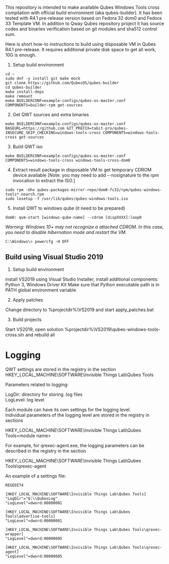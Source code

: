 This repository is intended to make available Qubes Windows Tools cross compilation with official build environment (aka qubes-builder). It has been tested with R4.1 pre-release version based on Fedora 32 dom0 and Fedora 33 Template VM. In addition to Qway Qubes repository project it has source codes and binaries verification based on git modules and sha512 control sum.

Here is short how-to instructions to build using disposable VM in Qubes R4.1 pre-release. It requires additional private disk space to get all work, 10G is enough.

1. Setup build environment
```
cd ~
sudo dnf -y install git make mock
git clone https://github.com/QubesOS/qubes-builder
cd qubes-builder
make install-deps
make remount
make BUILDERCONF=example-configs/qubes-os-master.conf COMPONENTS=builder-rpm get-sources
```
2. Get QWT sources and extra binaries
```
make BUILDERCONF=example-configs/qubes-os-master.conf BASEURL=https://github.com GIT_PREFIX=tabit-pro/qubes- INSECURE_SKIP_CHECKING=windows-tools-cross COMPONENTS=windows-tools-cross get-sources
```
3. Build QWT iso
```
make BUILDERCONF=example-configs/qubes-os-master.conf COMPONENTS=windows-tools-cross windows-tools-cross-dom0
```
4. Extract result package in disposable VM to get temporary CDROM device available [Note: you may need to add --nosignature to the rpm invocation to extract the ISO.]
```
sudo rpm -Uhv qubes-packages-mirror-repo/dom0-fc32/rpm/qubes-windows-tools*.noarch.rpm
sudo losetup -f /usr/lib/qubes/qubes-windows-tools.iso
```
5. Install QWT to windows qube (it need to be prepared)
```
dom0: qvm-start [windows-qube-name] --cdrom [dispXXXX]:loop0
```
_Warning: Windows 10+ may not recognize a attached CDROM. In this case, you need to disable hibernation mode and restart the VM._
```
C:\Windows\> powercfg -H OFF
```

## Build using Visual Studio 2019

1. Setup build environment

install VS2019 using Visual Studio Installer, install additional components: Python 3, Windows Driver Kit
Make sure that Python executable path is in PATH global environment variable

2. Apply patches

Change directory to %projectdir%\VS2019 and start apply_patches.bat

3. Build projects

Start VS2019, open solution %projectdir%\VS2019\qubes-windows-tools-cross.sln and rebuild all


# Logging

QWT settings are stored in the registry in the section  
HKEY_LOCAL_MACHINE\SOFTWARE\Invisible Things Lab\Qubes Tools

Parameters related to logging:

LogDir: directory for storing .log files  
LogLevel: log level

Each module can have its own settings for the logging level.  
Individual parameters of the logging level are stored in the registry in sections

HKEY_LOCAL_MACHINE\SOFTWARE\Invisible Things Lab\Qubes Tools\<module name>

For example, for qrexec-agent.exe, the logging parameters can be described in the registry in the section

HKEY_LOCAL_MACHINE\SOFTWARE\Invisible Things Lab\Qubes Tools\qrexec-agent

An example of a settings file:

```reg
REGEDIT4

[HKEY_LOCAL_MACHINE\SOFTWARE\Invisible Things Lab\Qubes Tools]
"LogDir"="Q:\\QubesLog"
"LogLevel"=dword:00000001

[HKEY_LOCAL_MACHINE\SOFTWARE\Invisible Things Lab\Qubes Tools\advertise-tools]
"LogLevel"=dword:00000001

[HKEY_LOCAL_MACHINE\SOFTWARE\Invisible Things Lab\Qubes Tools\qrexec-wrapper]
"LogLevel"=dword:00000005

[HKEY_LOCAL_MACHINE\SOFTWARE\Invisible Things Lab\Qubes Tools\qrexec-agent]
"LogLevel"=dword:00000005
```

